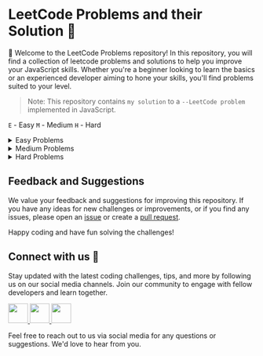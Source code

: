 # LeetCode Problems and their Solution :thinking:
👋 Welcome to the LeetCode Problems repository! In this repository, you will find a collection of leetcode problems and solutions to help you improve your JavaScript skills. Whether you're a beginner looking to learn the basics or an experienced developer aiming to hone your skills, you'll find problems suited to your level.

> Note: This repository contains `my solution` to a `--LeetCode problem` implemented in JavaScript.

`E` - Easy `M` - Medium `H` - Hard

<details>

<summary>Easy Problems</summary>

  1. `E`[TwoSum](https://github.com/abhishekkushwahaa/LeetCode-Problems/blob/main/Easy/TwoSum.js)
  2. `E`[RomanToInteger](https://github.com/abhishekkushwahaa/LeetCode-Problems/blob/main/Easy/RomanToNum.js)

</details>

<details>

<summary>Medium Problems</summary>

  1. `M`[AddTwoNum](https://github.com/abhishekkushwahaa/LeetCode-Problems/blob/main/Medium/AddTwoNum.js)
  2. `M`[Longest Substring Without Repeating Characters](https://github.com/abhishekkushwahaa/LeetCode-Problems/blob/main/Medium/SubstringRep.js)

</details>

<details>

<summary>Hard Problems</summary>

  1. `H`[Median of Two Sorted Array](https://github.com/abhishekkushwahaa/LeetCode-Problems/blob/main/Hard/MedianTwoArr.js)
   
</details>


## Feedback and Suggestions
We value your feedback and suggestions for improving this repository. If you have any ideas for new challenges or improvements, or if you find any issues, please open an [issue](https://github.com/abhishekkushwahaa/LeetCode-Problems/issues) or create a [pull request](https://github.com/abhishekkushwahaa/LeetCode-Problems/pulls).

Happy coding and have fun solving the challenges!

## Connect with us :gift_heart:
Stay updated with the latest coding challenges, tips, and more by following us on our social media channels. Join our community to engage with fellow developers and learn together.

<div>
  <a href="https://www.linkedin.com/in/abhishekkushwahaa/">
    <img src="https://upload.wikimedia.org/wikipedia/commons/thumb/c/ca/LinkedIn_logo_initials.png/640px-LinkedIn_logo_initials.png" width="40" height="40">
  </a>
  <a href="https://www.instagram.com/abhishekkushwaha.me/">
    <img src="https://www.freepnglogos.com/uploads/logo-ig-png/logo-ig-instagram-new-logo-vector-download-13.png" width="40" height="40">
  </a>
  <a href="https://twitter.com/AbhishekKushwaa">
    <img src="https://upload.wikimedia.org/wikipedia/commons/5/57/X_logo_2023_%28white%29.png" width="40" height="40">
  </a>
</div>

Feel free to reach out to us via social media for any questions or suggestions. We'd love to hear from you.
